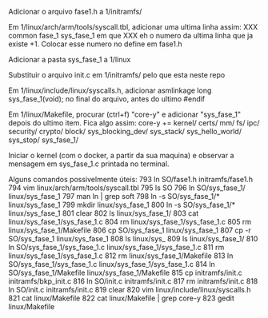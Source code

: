 Adicionar o arquivo fase1.h a 1/initramfs/

Em 1/linux/arch/arm/tools/syscall.tbl, adicionar uma ultima linha assim:
XXX	common	fase_1			sys_fase_1
em que XXX eh o numero da ultima linha que ja existe +1. Colocar esse numero no define em fase1.h

Adicionar a pasta sys_fase_1 a 1/linux

Substituir o arquivo init.c em 1/initramfs/ pelo que esta neste repo

Em 1/linux/include/linux/syscalls.h, adicionar 
asmlinkage long sys_fase_1(void);
no final do arquivo, antes do ultimo #endif

Em 1/linux/Makefile, procurar (ctrl+f) "core-y" e adicionar "sys_fase_1" depois do ultimo item. Fica algo assim:
core-y		+= kernel/ certs/ mm/ fs/ ipc/ security/ crypto/ block/ sys_blocking_dev/ sys_stack/ sys_hello_world/ sys_stop/ sys_fase_1/

Iniciar o kernel (com o docker, a partir da sua maquina) e observar a mensagem em sys_fase_1.c printada no terminal.

Alguns comandos possivelmente úteis:
  793  ln SO/fase1.h initramfs/fase1.h
  794  vim linux/arch/arm/tools/syscall.tbl
  795  ls SO
  796  ln SO/sys_fase_1/ linux/sys_fase_1
  797  man ln | grep soft
  798  ln -s SO/sys_fase_1/* linux/sys_fase_1
  799  mkdir linux/sys_fase_1
  800  ln -s SO/sys_fase_1/* linux/sys_fase_1
  801  clear
  802  ls linux/sys_fase_1/
  803  cat linux/sys_fase_1/sys_fase_1.c 
  804  rm linux/sys_fase_1/sys_fase_1.c 
  805  rm linux/sys_fase_1/Makefile 
  806  cp SO/sys_fase_1 linux/sys_fase_1
  807  cp -r SO/sys_fase_1 linux/sys_fase_1
  808  ls linux/sys_
  809  ls linux/sys_fase_1/
  810  ln SO/sys_fase_1/sys_fase_1.c linux/sys_fase_1/sys_fase_1.c 
  811  rm linux/sys_fase_1/sys_fase_1.c 
  812  rm linux/sys_fase_1/Makefile 
  813  ln SO/sys_fase_1/sys_fase_1.c linux/sys_fase_1/sys_fase_1.c 
  814  ln SO/sys_fase_1/Makefile linux/sys_fase_1/Makefile
  815  cp initramfs/init.c initramfs/bkp_init.c
  816  ln SO/init.c initramfs/init.c
  817  rm initramfs/init.c
  818  ln SO/init.c initramfs/init.c
  819  clear
  820  vim linux/include/linux/syscalls.h 
  821  cat linux/Makefile 
  822  cat linux/Makefile | grep core-y
  823  gedit linux/Makefile
